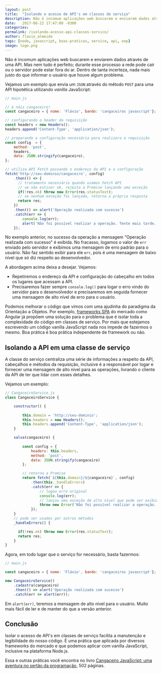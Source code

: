 ```yaml
---
layout: post
title:  "Isolando o acesso de API's em classes de serviço"
description: Não é incomum aplicações web buscarem e enviarem dados através de uma API. Mas nem tudo é perfeito; durante esse processo a rede pode cair ou o servidor pode estar fora do ar. Dentro de tanta incerteza, nada mais justo do que informar o usuário que houve algum problema.
date:   2017-08-22 17:47:00 -0300
categories:
permalink: /isolando-acesso-api-classes-servico/
author: flavio_almeida
tags: [node, javascript, boas-praticas, service, api, oop]
image: logo.png
---
```


Não é incomum aplicações web buscarem e enviarem dados através de uma API. Mas nem tudo é perfeito; durante esse processo a rede pode cair ou o servidor pode estar fora do ar. Dentro de tanta incerteza, nada mais justo do que informar o usuário que houve algum problema.

Vejamos um exemplo que envia um `JSON` através do método `POST` para uma API hipotética utilizando *vanilla* JavaScript:

```javascript
// main.js

// é nóis cangaceiro!
const cangaceiro = { nome: 'Flávio', bando: 'cangaceiros javascript'};

// configurando o header da requisição
const headers = new Headers();
headers.append('Content-Type', 'application/json');

// preparando a configuração necessária para realizara a requisição
const config  = {
    method: 'post',
    headers,
    data: JSON.stringify(cangaceiro),
};

// utiliza API Fetch passando o endereço da API e a configuração
fetch('http://seu-dominio/cangaceiro', config)
    .then(() => {
      // tratamento necessário quando usamos Fetch API
      // se não estiver ok, rejeita a Promise lançando uma exceção
      if(!res.ok) throw new Error(res.statusText);
      // se nenhum exceção foi lançada, retorna a própria resposta
      return res;      
    })
    .then(() => alert('Operação realizada com sucesso')
    .catch(err => {
        console.log(err);
        alert('Não foi possível realizar a operação. Tente mais tarde.');
    });
```

No exemplo anterior, no sucesso da operação a mensagem "Operação realizada com sucesso" é exibida. No fracasso, logamos o valor de `err` enviado pelo servidor e exibimos uma mensagem de erro padrão para o usuário. Não faz sentido exibir para ele `err`, pois é uma mensagem de baixo nível que só diz respeito ao desenvolvedor.

A abordagem acima deixa a desejar. Vejamos:

* Repetiremos o endereço da API e configuração do cabeçalho em todos os lugares que acessam a API.
* Precisaremos fazer sempre `console.log()` para logar o erro vindo do servidor para o desenvolvedor e precisaremos em seguida fornecer uma mensagem de alto nível de erro para o usuário.

Podemos melhorar o código que vimos com uma ajudinha do paradigma da Orientação a Objetos. Por exemplo, <a href="http://hipsters.tech/single-page-applications-hipsters-16/" target="_blank">frameworks SPA</a> do mercado como Angular já propõem uma solução para o problema que é isolar toda a complexidade do código em classes de serviço. Por mais que estejamos escrevendo um código vanilla JavaScript nada nos impede de fazermos o mesmo. Boa prática é boa prática independente de framework ou não.

## Isolando a API em uma classe de serviço

A classe do serviço centraliza uma série de informações a respeito da API, cabeçalhos e métodos da requisição, inclusive é a responsável por logar e fornecer uma mensagem de alto nível para as operações, livrando o cliente da API de ter que lidar com esses detalhes.

Vejamos um exemplo:

```javascript
// CangaceiroService.js
class CangaceiroService {

    constructor() {
      
        this.domain = 'http://seu-dominio';
        this.headers = new Headers();
        this.headers.append('Content-Type', 'application/json');
    }

    salva(cangaceiro) {
    
        const config = { 
            headers: this.headers, 
            method: 'post', 
            data: JSON.stringify(cangaceiro) 
        };

        // retorna a Promise
        return fetch(`${this.domain}/${cangaceiro}`, config)
            .then(this._handleErrors)
            .catch(err => {
                // logou erro original
                console.log(err);
                // lançou uma exceção de alto nível que pode ser exibida para o usuário
                throw new Error('Não foi possível realizar a operação. Tente mais tarde');
            });
    }
    // pode ser usados por outros métodos
    _handleErrors() {

      if(!res.ok) throw new Error(res.statusText);
      return res;      
    }
}
```

Agora, em todo lugar que o serviço for necessário,  basta fazermos:

```javascript
// main.js

const cangaceiro = { nome: 'Flávio', bando: 'cangaceiros javascript'};

new CangaceiroService()
    .cadastra(cangaceiro)
    .then(() => alert('Operação realizada com sucesso')
    .catch(err => alert(err));
```
Em `alert(err)`, teremos a mensagem de alto nível para o usuário. Muito mais fácil de ler e de manter do que a versão anterior. 

## Conclusão 

Isolar o acesso de API's em classes de serviço facilita a manutenção e legibilidade do nosso código. É uma prática que aplicada por diversos frameworks do mercado e que podemos aplicar com vanilla JavaScript, inclusive na plataforma Node.js.

Essa e outras práticas você encontra no livro <a href="goo.gl/5sPR8X">Cangaceiro JavaScript: uma aventura no sertão da programação</a>, 502 páginas.